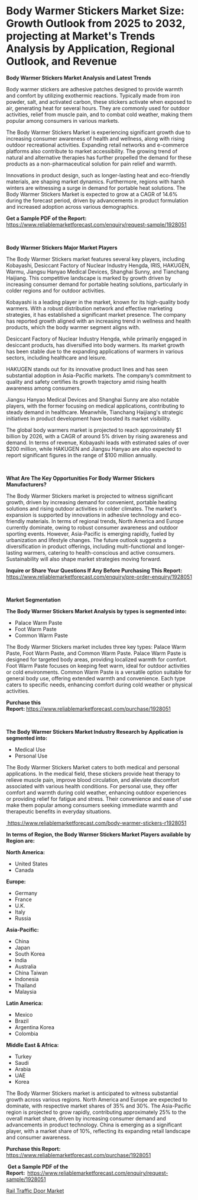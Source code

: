 <p><h1>Body Warmer Stickers Market Size: Growth Outlook from 2025 to 2032, projecting at Market's Trends Analysis by Application, Regional Outlook, and Revenue</h1></p><p><strong>Body Warmer Stickers Market Analysis and Latest Trends</strong></p>
<p><p>Body warmer stickers are adhesive patches designed to provide warmth and comfort by utilizing exothermic reactions. Typically made from iron powder, salt, and activated carbon, these stickers activate when exposed to air, generating heat for several hours. They are commonly used for outdoor activities, relief from muscle pain, and to combat cold weather, making them popular among consumers in various markets.</p><p>The Body Warmer Stickers Market is experiencing significant growth due to increasing consumer awareness of health and wellness, along with rising outdoor recreational activities. Expanding retail networks and e-commerce platforms also contribute to market accessibility. The growing trend of natural and alternative therapies has further propelled the demand for these products as a non-pharmaceutical solution for pain relief and warmth.</p><p>Innovations in product design, such as longer-lasting heat and eco-friendly materials, are shaping market dynamics. Furthermore, regions with harsh winters are witnessing a surge in demand for portable heat solutions. The Body Warmer Stickers Market is expected to grow at a CAGR of 14.6% during the forecast period, driven by advancements in product formulation and increased adoption across various demographics.</p></p>
<p><strong>Get a Sample PDF of the Report:&nbsp;</strong> <a href="https://www.reliablemarketforecast.com/enquiry/request-sample/1928051?utm_campaign=1674&utm_medium=2&utm_source=Github&utm_content=ia&utm_term=15012025&utm_id=body-warmer-stickers">https://www.reliablemarketforecast.com/enquiry/request-sample/1928051</a></p>
<p>&nbsp;</p>
<p><strong>Body Warmer Stickers Major Market Players</strong></p>
<p><p>The Body Warmer Stickers market features several key players, including Kobayashi, Desiccant Factory of Nuclear Industry Hengda, IRIS, HAKUGEN, Warmu, Jiangsu Hanyao Medical Devices, Shanghai Sunny, and Tianchang Haijiang. This competitive landscape is marked by growth driven by increasing consumer demand for portable heating solutions, particularly in colder regions and for outdoor activities.</p><p>Kobayashi is a leading player in the market, known for its high-quality body warmers. With a robust distribution network and effective marketing strategies, it has established a significant market presence. The company has reported growth aligned with an increasing trend in wellness and health products, which the body warmer segment aligns with. </p><p>Desiccant Factory of Nuclear Industry Hengda, while primarily engaged in desiccant products, has diversified into body warmers. Its market growth has been stable due to the expanding applications of warmers in various sectors, including healthcare and leisure. </p><p>HAKUGEN stands out for its innovative product lines and has seen substantial adoption in Asia-Pacific markets. The company’s commitment to quality and safety certifies its growth trajectory amid rising health awareness among consumers.</p><p>Jiangsu Hanyao Medical Devices and Shanghai Sunny are also notable players, with the former focusing on medical applications, contributing to steady demand in healthcare. Meanwhile, Tianchang Haijiang's strategic initiatives in product development have boosted its market visibility.</p><p>The global body warmers market is projected to reach approximately $1 billion by 2026, with a CAGR of around 5% driven by rising awareness and demand. In terms of revenue, Kobayashi leads with estimated sales of over $200 million, while HAKUGEN and Jiangsu Hanyao are also expected to report significant figures in the range of $100 million annually.</p></p>
<p>&nbsp;</p>
<p><strong>What Are The Key Opportunities For Body Warmer Stickers Manufacturers?</strong></p>
<p><p>The Body Warmer Stickers market is projected to witness significant growth, driven by increasing demand for convenient, portable heating solutions and rising outdoor activities in colder climates. The market's expansion is supported by innovations in adhesive technology and eco-friendly materials. In terms of regional trends, North America and Europe currently dominate, owing to robust consumer awareness and outdoor sporting events. However, Asia-Pacific is emerging rapidly, fueled by urbanization and lifestyle changes. The future outlook suggests a diversification in product offerings, including multi-functional and longer-lasting warmers, catering to health-conscious and active consumers. Sustainability will also shape market strategies moving forward.</p></p>
<p><strong>Inquire or Share Your Questions If Any Before Purchasing This Report:</strong> <a href="https://www.reliablemarketforecast.com/enquiry/pre-order-enquiry/1928051?utm_campaign=1674&utm_medium=2&utm_source=Github&utm_content=ia&utm_term=15012025&utm_id=body-warmer-stickers">https://www.reliablemarketforecast.com/enquiry/pre-order-enquiry/1928051</a></p>
<p>&nbsp;</p>
<p><strong>Market Segmentation</strong></p>
<p><strong>The Body Warmer Stickers Market Analysis by types is segmented into:</strong></p>
<p><ul><li>Palace Warm Paste</li><li>Foot Warm Paste</li><li>Common Warm Paste</li></ul></p>
<p><p>The Body Warmer Stickers market includes three key types: Palace Warm Paste, Foot Warm Paste, and Common Warm Paste. Palace Warm Paste is designed for targeted body areas, providing localized warmth for comfort. Foot Warm Paste focuses on keeping feet warm, ideal for outdoor activities or cold environments. Common Warm Paste is a versatile option suitable for general body use, offering extended warmth and convenience. Each type caters to specific needs, enhancing comfort during cold weather or physical activities.</p></p>
<p><strong>Purchase this Report:&nbsp;</strong><a href="https://www.reliablemarketforecast.com/purchase/1928051?utm_campaign=1674&utm_medium=2&utm_source=Github&utm_content=ia&utm_term=15012025&utm_id=body-warmer-stickers">https://www.reliablemarketforecast.com/purchase/1928051</a></p>
<p>&nbsp;</p>
<p><strong>The Body Warmer Stickers Market Industry Research by Application is segmented into:</strong></p>
<p><ul><li>Medical Use</li><li>Personal Use</li></ul></p>
<p><p>The Body Warmer Stickers Market caters to both medical and personal applications. In the medical field, these stickers provide heat therapy to relieve muscle pain, improve blood circulation, and alleviate discomfort associated with various health conditions. For personal use, they offer comfort and warmth during cold weather, enhancing outdoor experiences or providing relief for fatigue and stress. Their convenience and ease of use make them popular among consumers seeking immediate warmth and therapeutic benefits in everyday situations.</p></p>
<p><a href="https://www.reliablemarketforecast.com/body-warmer-stickers-r1928051?utm_campaign=1674&utm_medium=2&utm_source=Github&utm_content=ia&utm_term=15012025&utm_id=body-warmer-stickers">&nbsp;https://www.reliablemarketforecast.com/body-warmer-stickers-r1928051</a></p>
<p><strong>In terms of Region, the Body Warmer Stickers Market Players available by Region are:</strong></p>
<p>
    <p> <strong> North America: </strong>
        <ul>
            <li>United States</li>
            <li>Canada</li>
        </ul>
        </p> 
    <p> <strong> Europe: </strong>
        <ul>
            <li>Germany</li>
            <li>France</li>
            <li>U.K.</li>
            <li>Italy</li>
            <li>Russia</li>
        </ul>
        </p> 
    <p> <strong> Asia-Pacific: </strong>
        <ul>
            <li>China</li>
            <li>Japan</li>
            <li>South Korea</li>
            <li>India</li>
            <li>Australia</li>
            <li>China Taiwan</li>
            <li>Indonesia</li>
            <li>Thailand</li>
            <li>Malaysia</li>
        </ul>
        </p> 
    <p> <strong> Latin America: </strong>
        <ul>
            <li>Mexico</li>
            <li>Brazil</li>
            <li>Argentina Korea</li>
            <li>Colombia</li>
        </ul>
        </p> 
    <p> <strong> Middle East & Africa: </strong>
        <ul>
            <li>Turkey</li>
            <li>Saudi</li>
            <li>Arabia</li>
            <li>UAE</li>
            <li>Korea</li>
        </ul>
    </p>
    </p>
<p><p>The Body Warmer Stickers market is anticipated to witness substantial growth across various regions. North America and Europe are expected to dominate, with respective market shares of 35% and 30%. The Asia-Pacific region is projected to grow rapidly, contributing approximately 25% to the overall market share, driven by increasing consumer demand and advancements in product technology. China is emerging as a significant player, with a market share of 10%, reflecting its expanding retail landscape and consumer awareness.</p></p>
<p><strong>Purchase this Report: </strong><a href="https://www.reliablemarketforecast.com/purchase/1928051?utm_campaign=1674&utm_medium=2&utm_source=Github&utm_content=ia&utm_term=15012025&utm_id=body-warmer-stickers">https://www.reliablemarketforecast.com/purchase/1928051</a></p>
<p>&nbsp;<strong>Get a Sample PDF of the Report:&nbsp;&nbsp;</strong><a href="https://www.reliablemarketforecast.com/enquiry/request-sample/1928051?utm_campaign=1674&utm_medium=2&utm_source=Github&utm_content=ia&utm_term=15012025&utm_id=body-warmer-stickers">https://www.reliablemarketforecast.com/enquiry/request-sample/1928051</a></p>
<p><strong></strong></p>
<p><p><a href="https://github.com/ryanbell8967/Market-Research-Report-List-1/blob/main/rail-traffic-door-market.md?utm_campaign=1674&utm_medium=2&utm_source=Github&utm_content=ia&utm_term=15012025&utm_id=body-warmer-stickers">Rail Traffic Door Market</a></p></p>